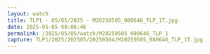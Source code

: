 ```yaml
---
layout: watch
title: TLP1 - 05/05/2025 - M20250505_080646_TLP_1T.jpg
date: 2025-05-05 08:06:46
permalink: /2025/05/05/watch/M20250505_080646_TLP_1
capture: TLP1/2025/202505/20250504/M20250505_080646_TLP_1T.jpg
---
```

